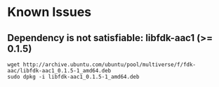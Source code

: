 # Known Issues

## Dependency is not satisfiable: libfdk-aac1 (>= 0.1.5)

```
wget http://archive.ubuntu.com/ubuntu/pool/multiverse/f/fdk-aac/libfdk-aac1_0.1.5-1_amd64.deb 
sudo dpkg -i libfdk-aac1_0.1.5-1_amd64.deb
```


